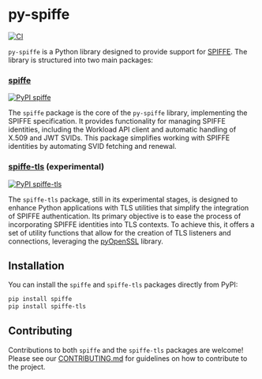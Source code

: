 # py-spiffe

[![CI](https://github.com/HewlettPackard/py-spiffe/actions/workflows/build.yaml/badge.svg?branch=main)](https://github.com/HewlettPackard/py-spiffe/actions/workflows/build.yaml?branch=main)

`py-spiffe` is a Python library designed to provide support for [SPIFFE](https://spiffe.io). The library is
structured into two main packages:

### [spiffe](spiffe/README.md)

[![PyPI spiffe](https://badge.fury.io/py/spiffe.svg)](https://pypi.org/project/spiffe/)

The `spiffe` package is the core of the `py-spiffe` library, implementing the SPIFFE specification. It provides
functionality for managing SPIFFE identities, including the Workload API client and automatic handling of X.509 and
JWT SVIDs. This package simplifies working with SPIFFE identities by automating SVID fetching and renewal.

### [spiffe-tls](spiffe-tls/README.md) (experimental)

[![PyPI spiffe-tls](https://badge.fury.io/py/spiffe-tls.svg)](https://pypi.org/project/spiffe-tls/)

The `spiffe-tls` package, still in its experimental stages, is designed to enhance Python applications with TLS utilities
that simplify the integration of SPIFFE authentication. Its primary objective is to ease the process of incorporating
SPIFFE identities into TLS contexts. To achieve this, it offers a set of utility functions that allow for the creation
of TLS listeners and connections, leveraging the [pyOpenSSL](https://pypi.org/project/pyOpenSSL/) library.

## Installation

You can install the `spiffe` and `spiffe-tls` packages directly from PyPI:

```bash
pip install spiffe
pip install spiffe-tls
```

## Contributing

Contributions to both `spiffe` and the `spiffe-tls` packages are welcome! Please see
our [CONTRIBUTING.md](CONTRIBUTING.md) for guidelines on how to contribute to the project.
